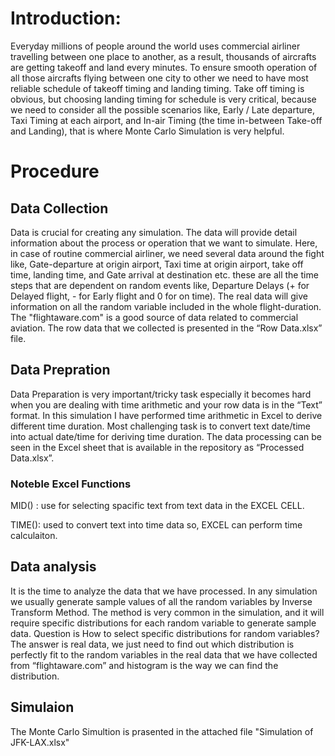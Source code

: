 # Introduction:
Everyday millions of people around the world uses commercial airliner travelling between one place to another, as a result, thousands of aircrafts are getting takeoff and land every minutes. To ensure smooth operation of all those aircrafts flying between one city to other we need to have most reliable schedule of takeoff timing and landing timing. Take off timing is obvious, but choosing landing timing for schedule is very critical, because we need to consider all the possible scenarios like, Early / Late departure, Taxi Timing at each airport, and In-air Timing (the time in-between Take-off and Landing), that is where Monte Carlo Simulation is very helpful.

# Procedure 
## Data Collection 
Data is crucial for creating any simulation. The data will provide detail information about the process or operation that we want to simulate. Here, in case of routine commercial airliner, we need several data around the fight like, Gate-departure at origin airport, Taxi time at origin airport, take off time, landing time, and Gate arrival at destination etc. these are all the time steps that are dependent on random events like, Departure Delays (+ for Delayed flight, - for Early flight and 0 for on time). The real data will give information on all the random variable included in the whole flight-duration. The "flightaware.com" is a good source of data related to commercial aviation. The row data that we collected is presented in the “Row Data.xlsx” file. 

## Data Prepration
Data Preparation is very important/tricky task especially it becomes hard when you are dealing with time arithmetic and your row data is in the “Text” format. In this simulation I have performed time arithmetic in Excel to derive different time duration. Most challenging task is to convert text date/time into actual date/time for deriving time duration. The data processing can be seen in the Excel sheet that is available in the repository as “Processed Data.xlsx”. 

### Noteble Excel Functions
MID() : use for selecting spacific text from text data in the EXCEL CELL.

TIME(): used to convert text into time data so, EXCEL can perform time calculaiton.

## Data analysis
It is the time to analyze the data that we have processed. In any simulation we usually generate sample values of all the random variables by Inverse Transform Method. The method is very common in the simulation, and it will require specific distributions for each random variable to generate sample data. Question is How to select specific distributions for random variables? The answer is real data, we just need to find out which distribution is perfectly fit to the random variables in the real data that we have collected from “flightaware.com” and histogram is the way we can find the distribution. 

## Simulaion
The Monte Carlo Simultion is prasented in the attached file "Simulation of JFK-LAX.xlsx" 
